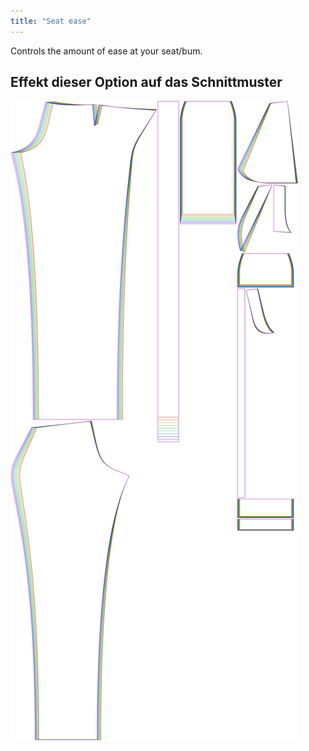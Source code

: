 ```yaml
---
title: "Seat ease"
---
```


Controls the amount of ease at your seat/bum.

## Effekt dieser Option auf das Schnittmuster

![This image shows the effect of this option by superimposing several variants that have a different value for this option](charlie_seatease_sample.svg "Effect of this option on the pattern")
